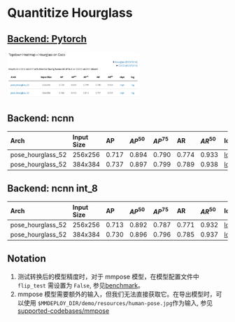 # Quantitize Hourglass

## [Backend: Pytorch](https://mmpose.readthedocs.io/en/latest/papers/backbones.html#topdown-heatmap-hourglass-on-coco)

<left><img src="hourglass52_coco_256x256/mmpose-hourglass/results/benchmark.png" width="60%"></left>

## Backend: ncnn

| Arch              | Input Size | AP    | $AP^{50}$ | $AP^{75}$ | AR    | $AR^{50}$ | log |
| :---------------- | :--------- | :---- | :-------- | :-------- | :---- | :-------- | :-- |
| pose_hourglass_52 | 256x256    | 0.717 | 0.894     | 0.790     | 0.774 | 0.933     | [log](hourglass52_coco_256x256/ncnn-hourglass/results_ncnn/log.txt) |
| pose_hourglass_52 | 384x384    | 0.737 | 0.897     | 0.799     | 0.789 | 0.938     | [log](hourglass52_coco_384x384/ncnn-hourglass/results_ncnn/test.log) |

## Backend: ncnn int_8

| Arch              | Input Size | AP    | $AP^{50}$ | $AP^{75}$ | AR    | $AR^{50}$ | log |
| :---------------- | :--------- | :---- | :-------- | :-------- | :---- | :-------- | :-- |
| pose_hourglass_52 | 256x256    | 0.713 | 0.892     | 0.787     | 0.771 | 0.932     | [log](hourglass52_coco_256x256/ncnn-hourglass/results_ncnn_int8/log.txt) |
| pose_hourglass_52 | 384x384    | 0.730 | 0.896     | 0.796     | 0.785 | 0.937     | [log](hourglass52_coco_384x384/ncnn-hourglass/results_ncnn_int8/test.log) |

## Notation

1. 测试转换后的模型精度时，对于 mmpose 模型，在模型配置文件中 `flip_test` 需设置为 `False`, 参见[benchmark](https://github.com/open-mmlab/mmdeploy/blob/master/docs/zh_cn/03-benchmark/benchmark.md)。
2. mmpose 模型需要额外的输入，但我们无法直接获取它。在导出模型时，可以使用 `$MMDEPLOY_DIR/demo/resources/human-pose.jpg`作为输入, 参见[supported-codebases/mmpose](https://github.com/open-mmlab/mmdeploy/blob/master/docs/zh_cn/04-supported-codebases/mmpose.md)